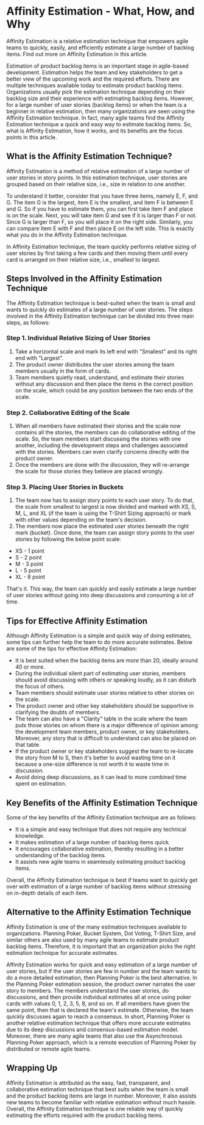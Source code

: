 # Affinity Estimation - What, How, and Why

Affinity Estimation is a relative estimation technique that empowers agile teams to quickly, easily, and efficiently estimate a large number of backlog items. Find out more on Affinity Estimation in this article.

Estimation of product backlog items is an important stage in agile-based development. Estimation helps the team and key stakeholders to get a better view of the upcoming work and the required efforts. There are multiple techniques available today to estimate product backlog items. Organizations usually pick the estimation technique depending on their backlog size and their experience with estimating backlog items. However, for a large number of user stories (backlog items) or when the team is a beginner in relative estimation, then many organizations are seen using the Affinity Estimation technique. In fact, many agile teams find the Affinity Estimation technique a quick and easy way to estimate backlog items. So, what is Affinity Estimation, how it works, and its benefits are the focus points in this article.

## What is the Affinity Estimation Technique?

Affinity Estimation is a method of relative estimation of a large number of user stories in story points. In this estimation technique, user stories are grouped based on their relative size, i.e., size in relation to one another.

To understand it better, consider that you have three items, namely E, F, and G. The item G is the largest, item E is the smallest, and item F is between E and G. So if you have to estimate them, you can first take item F and place is on the scale. Next, you will take item G and see if it is larger than F or not. Since G is larger than F, so you will place it on the right side. Similarly, you can compare item E with F and then place E on the left side. This is exactly what you do in the Affinity Estimation technique.

In Affinity Estimation technique, the team quickly performs relative sizing of user stories by first taking a few cards and then moving them until every card is arranged on their relative size, i.e., smallest to largest.

## Steps Involved in the Affinity Estimation Technique

The Affinity Estimation technique is best-suited when the team is small and wants to quickly do estimates of a large number of user stories. The steps involved in the Affinity Estimation technique can be divided into three main steps, as follows:

### Step 1. Individual Relative Sizing of User Stories

1.  Take a horizontal scale and mark its left end with "Smallest" and its right end with "Largest".
2.  The product owner distributes the user stories among the team members usually in the form of cards.
3.  Team members quietly read, understand, and estimate their stories without any discussion and then place the items in the correct position on the scale, which could be any position between the two ends of the scale.

### Step 2. Collaborative Editing of the Scale

1.  When all members have estimated their stories and the scale now contains all the stories, the members can do collaborative editing of the scale. So, the team members start discussing the stories with one another, including the development steps and challenges associated with the stories. Members can even clarify concerns directly with the product owner.
2.  Once the members are done with the discussion, they will re-arrange the scale for those stories they believe are placed wrongly.

### Step 3. Placing User Stories in Buckets

1.  The team now has to assign story points to each user story. To do that, the scale from smallest to largest is now divided and marked with XS, S, M, L, and XL (if the team is using the T-Shirt Sizing approach) or mark with other values depending on the team's decision.
2.  The members now place the estimated user stories beneath the right mark (bucket). Once done, the team can assign story points to the user stories by following the below point scale:

*   XS - 1 point
*   S - 2 point
*   M - 3 point
*   L - 5 point
*   XL - 8 point

That's it. This way, the team can quickly and easily estimate a large number of user stories without going into deep discussions and consuming a lot of time.

## Tips for Effective Affinity Estimation

Although Affinity Estimation is a simple and quick way of doing estimates, some tips can further help the team to do more accurate estimates. Below are some of the tips for effective Affinity Estimation:

*   It is best suited when the backlog items are more than 20, ideally around 40 or more.
*   During the individual silent part of estimating user stories, members should avoid discussing with others or speaking loudly, as it can disturb the focus of others.
*   Team members should estimate user stories relative to other stories on the scale.
*   The product owner and other key stakeholders should be supportive in clarifying the doubts of members.
*   The team can also have a "Clarity" table in the scale where the team puts those stories on whom there is a major difference of opinion among the development team members, product owner, or key stakeholders. Moreover, any story that is difficult to understand can also be placed on that table.
*   If the product owner or key stakeholders suggest the team to re-locate the story from M to S, then it's better to avoid wasting time on it because a one-size difference is not worth it to waste time in discussion.
*   Avoid doing deep discussions, as it can lead to more combined time spent on estimation.

## Key Benefits of the Affinity Estimation Technique

Some of the key benefits of the Affinity Estimation technique are as follows:

*   It is a simple and easy technique that does not require any technical knowledge.
*   It makes estimation of a large number of backlog items quick.
*   It encourages collaborative estimation, thereby resulting in a better understanding of the backlog items.
*   It assists new agile teams in seamlessly estimating product backlog items.

Overall, the Affinity Estimation technique is best if teams want to quickly get over with estimation of a large number of backlog items without stressing on in-depth details of each item.

## Alternative to the Affinity Estimation Technique

Affinity Estimation is one of the many estimation techniques available to organizations. Planning Poker, Bucket System, Dot Voting, T-Shirt Size, and similar others are also used by many agile teams to estimate product backlog items. Therefore, it is important that an organization picks the right estimation technique for accurate estimates.

Affinity Estimation works for quick and easy estimation of a large number of user stories, but if the user stories are few in number and the team wants to do a more detailed estimation, then Planning Poker is the best alternative. In the Planning Poker estimation session, the product owner narrates the user story to members. The members understand the user stories, do discussions, and then provide individual estimates all at once using poker cards with values 0, 1, 2, 3, 5, 8, and so on. If all members have given the same point, then that is declared the team's estimate. Otherwise, the team quickly discusses again to reach a consensus. In short, Planning Poker is another relative estimation technique that offers more accurate estimates due to its deep discussions and consensus-based estimation model. Moreover, there are many agile teams that also use the Asynchronous Planning Poker approach, which is a remote execution of Planning Poker by distributed or remote agile teams.

## Wrapping Up

Affinity Estimation is attributed as the easy, fast, transparent, and collaborative estimation technique that best suits when the team is small and the product backlog items are large in number. Moreover, it also assists new teams to become familiar with relative estimation without much hassle. Overall, the Affinity Estimation technique is one reliable way of quickly estimating the efforts required with the product backlog items.